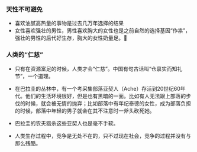 ### 天性不可避免
- 喜欢油腻高热量的事物是过去几万年选择的结果
- 女性喜欢强壮的男性，男性喜欢胸大的女性也是之前自然的选择基因“作祟”，强壮的男性的后代好生存，胸大的女性奶量足。🐶

### 人类的“仁慈”

- 只有在资源富足的时候，人类才会“仁慈”。中国有句古话叫“仓禀实而知礼节”，一个道理。

- 在巴拉圭的丛林中，有一个考采集部落亚契人（Ache）存活到20世纪60年代。他们的生活环境很好，但是也有黑暗的一面。比如有人无法跟上部落的步伐的时候，就会被无情的抛弃；比如部落中有年纪泰德的女性，成为部落负担的时候，部落中年轻的男子就会在其不注意时一斧头砍死她。
- 巴拉圭的农夫猎杀这些亚契人也是毫不手软。
- 人类生存过程中，竞争是无处不在的，只不过现在社会，竞争的过程并没有与那么残酷。
